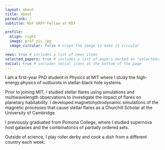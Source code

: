 ```yaml
---
layout: about
title: about
permalink: /
subtitle: NSF GRFP Fellow at MIT

profile:
  align: right
  image: prof_pic.jpg
  image_circular: false # crops the image to make it circular

news: true # includes a list of news items
selected_papers: true # includes a list of papers marked as "selected={true}"
social: true # includes social icons at the bottom of the page
---
```

I am a first-year PhD student in Physics at MIT where I study the high-energy physics of outbursts in stellar-black hole systems.

Prior to joining MIT, I studied stellar flares using simulations and multiwavelength observations to investigate the impact of flares on planetary habitability.
I developed magnetohydrodynamic simulations of the  magnetic processes that cause stellar flares as a Churchill Scholar at the University of Cambridge.

I previously graduated from Pomona College, where I studied supernova host galaxies and the combinatorics of partially ordered sets.

Outside of science, I play roller derby and cook a dish from a different country each week.

